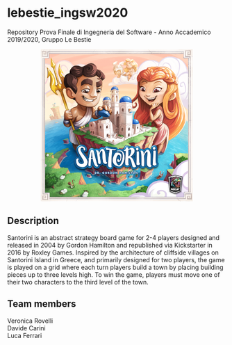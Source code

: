 # lebestie_ingsw2020
Repository Prova Finale di Ingegneria del Software - Anno Accademico 2019/2020, Gruppo Le Bestie
<p align="center">
  <img src="./resources/SantoriniBoardGame1.png" width="350" alt="accessibility text">
</p>

## Description
Santorini is an abstract strategy board game for 2-4 players designed and released in 2004 by Gordon Hamilton and republished via Kickstarter in 2016 by Roxley Games. Inspired by the architecture of cliffside villages on Santorini Island in Greece, and primarily designed for two players, the game is played on a grid where each turn players build a town by placing building pieces up to three levels high. To win the game, players must move one of their two characters to the third level of the town.

## Team members
<p>
Veronica Rovelli <br>
Davide Carini <br>
Luca Ferrari <br>
</p>
